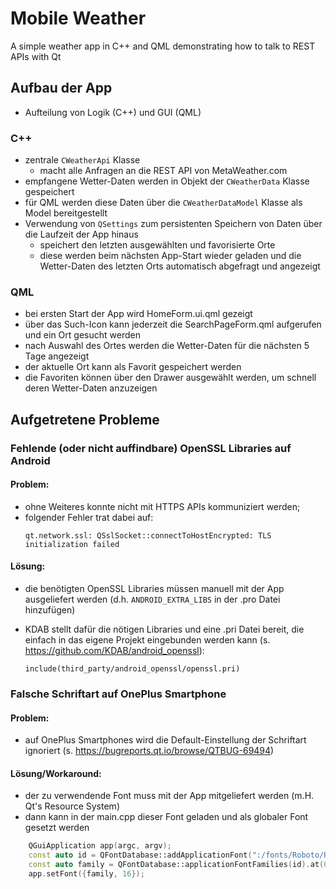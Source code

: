 # Mobile Weather
A simple weather app in C++ and QML demonstrating how to talk to REST APIs with Qt

## Aufbau der App
- Aufteilung von Logik (C++) und GUI (QML)
### C++
- zentrale `CWeatherApi` Klasse
  - macht alle Anfragen an die REST API von MetaWeather.com
- empfangene Wetter-Daten werden in Objekt der `CWeatherData` Klasse gespeichert
- für QML werden diese Daten über die `CWeatherDataModel` Klasse als Model bereitgestellt
- Verwendung von `QSettings` zum persistenten Speichern von Daten über die Laufzeit der App hinaus
  - speichert den letzten ausgewählten und favorisierte Orte
  - diese werden beim nächsten App-Start wieder geladen und die Wetter-Daten des letzten Orts automatisch abgefragt und angezeigt

### QML
- bei ersten Start der App wird HomeForm.ui.qml gezeigt
- über das Such-Icon kann jederzeit die SearchPageForm.qml aufgerufen und ein Ort gesucht werden
- nach Auswahl des Ortes werden die Wetter-Daten für die nächsten 5 Tage angezeigt
- der aktuelle Ort kann als Favorit gespeichert werden
- die Favoriten können über den Drawer ausgewählt werden, um schnell deren Wetter-Daten anzuzeigen

## Aufgetretene Probleme
### Fehlende (oder nicht auffindbare) OpenSSL Libraries auf Android
#### Problem:
- ohne Weiteres konnte nicht mit HTTPS APIs kommuniziert werden; 
- folgender Fehler trat dabei auf:
    ```
    qt.network.ssl: QSslSocket::connectToHostEncrypted: TLS initialization failed
    ```

#### Lösung:
- die benötigten OpenSSL Libraries müssen manuell mit der App ausgeliefert werden (d.h. `ANDROID_EXTRA_LIBS` in der .pro Datei hinzufügen)
- KDAB stellt dafür die nötigen Libraries und eine .pri Datei bereit, die einfach in das eigene Projekt eingebunden werden kann (s. https://github.com/KDAB/android_openssl):

    ```qmake
    include(third_party/android_openssl/openssl.pri)
    ```

### Falsche Schriftart auf OnePlus Smartphone
#### Problem:
- auf OnePlus Smartphones wird die Default-Einstellung der Schriftart ignoriert (s. https://bugreports.qt.io/browse/QTBUG-69494)

#### Lösung/Workaround:
- der zu verwendende Font muss mit der App mitgeliefert werden (m.H. Qt's Resource System)
- dann kann in der main.cpp dieser Font geladen und als globaler Font gesetzt werden
```cpp
    QGuiApplication app(argc, argv);
    const auto id = QFontDatabase::addApplicationFont(":/fonts/Roboto/Roboto-Regular.ttf");
    const auto family = QFontDatabase::applicationFontFamilies(id).at(0);
    app.setFont({family, 16});
```
